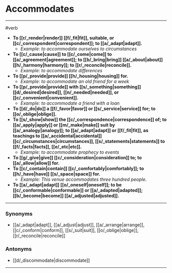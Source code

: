 # Accommodates
---
#verb
- **To [[r/_render|render]] [[f/_fit|fit]], suitable, or [[c/_correspondent|correspondent]]; to [[a/_adapt|adapt]].**
	- _Example: to accommodate ourselves to circumstances_
- **To [[c/_cause|cause]] to [[c/_come|come]] to [[a/_agreement|agreement]]; to [[b/_bring|bring]] [[a/_about|about]] [[h/_harmony|harmony]]; to [[r/_reconcile|reconcile]].**
	- _Example: to accommodate differences_
- **To [[p/_provide|provide]] [[h/_housing|housing]] for.**
	- _Example: to accommodate an old friend for a week_
- **To [[p/_provide|provide]] with [[s/_something|something]] [[d/_desired|desired]], [[n/_needed|needed]], or [[c/_convenient|convenient]].**
	- _Example: to accommodate a friend with a loan_
- **To [[d/_do|do]] a [[f/_favor|favor]] or [[s/_service|service]] for; to [[o/_oblige|oblige]].**
- **To [[s/_show|show]] the [[c/_correspondence|correspondence]] of; to [[a/_apply|apply]] or [[m/_make|make]] suit by [[a/_analogy|analogy]]; to [[a/_adapt|adapt]] or [[f/_fit|fit]], as teachings to [[a/_accidental|accidental]] [[c/_circumstances|circumstances]], [[s/_statements|statements]] to [[f/_facts|facts]], [[e/_etc|etc]].**
	- _Example: to accommodate prophecy to events_
- **To [[g/_give|give]] [[c/_consideration|consideration]] to; to [[a/_allow|allow]] for.**
- **To [[c/_contain|contain]] [[c/_comfortably|comfortably]]; to [[h/_have|have]] [[s/_space|space]] for.**
	- _Example: This venue accommodates three hundred people._
- **To [[a/_adapt|adapt]] [[o/_oneself|oneself]]; to be [[c/_conformable|conformable]] or [[a/_adapted|adapted]]; [[b/_become|become]] [[a/_adjusted|adjusted]].**
---
### Synonyms
- [[a/_adapt|adapt]], [[a/_adjust|adjust]], [[a/_arrange|arrange]], [[c/_conform|conform]], [[s/_suit|suit]], [[o/_oblige|oblige]], [[r/_reconcile|reconcile]]
### Antonyms
- [[d/_discommodate|discommodate]]
---
